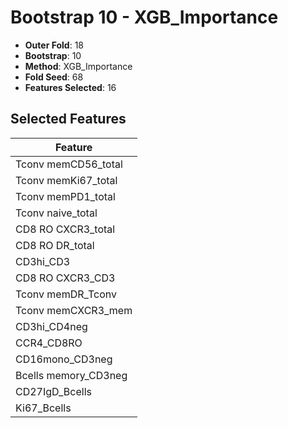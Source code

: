 # Bootstrap 10 - XGB_Importance

- **Outer Fold**: 18
- **Bootstrap**: 10
- **Method**: XGB_Importance
- **Fold Seed**: 68
- **Features Selected**: 16

## Selected Features

| Feature |
|---------|
| Tconv memCD56_total |
| Tconv memKi67_total |
| Tconv memPD1_total |
| Tconv naive_total |
| CD8 RO CXCR3_total |
| CD8 RO DR_total |
| CD3hi_CD3 |
| CD8 RO CXCR3_CD3 |
| Tconv memDR_Tconv |
| Tconv memCXCR3_mem |
| CD3hi_CD4neg |
| CCR4_CD8RO |
| CD16mono_CD3neg |
| Bcells memory_CD3neg |
| CD27IgD_Bcells |
| Ki67_Bcells |
